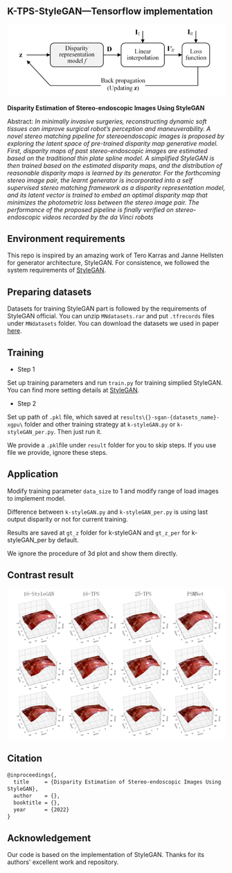 ## K-TPS-StyleGAN&mdash;Tensorflow implementation

![Pipeline image](./images/pipeline.png)

**Disparity Estimation of Stereo-endoscopic Images Using StyleGAN**

Abstract: *In minimally invasive surgeries, reconstructing dynamic soft tissues can improve surgical robot’s perception and maneuverability. A novel stereo matching pipeline for stereoendoscopic images is proposed by exploring the latent space of pre-trained disparity map generative model. First, disparity maps of past stereo-endoscopic images are estimated based on the traditional thin plate spline model. A simplified StyleGAN is then trained based on the estimated disparity maps, and the distribution of reasonable disparity maps is learned by its generator. For the forthcoming stereo image pair, the learnt generator is incorporated into a self supervised stereo matching framework as a disparity representation model, and its latent vector is trained to embed an optimal disparity map that minimizes the photometric loss between the stereo image pair. The performance of the proposed pipeline is finally verified on stereo-endoscopic videos recorded by the da Vinci robots*

## Environment requirements

This repo is inspired by an amazing work of Tero Karras and Janne Hellsten for generator architecture, StyleGAN. For consistence, we followed the system requirements of [StyleGAN](https://github.com/NVlabs/stylegan).

## Preparing datasets

Datasets for training StyleGAN part is followed by the requirements of StyleGAN official. You can unzip `MNdatasets.rar` and put `.tfrecords` files under `MNdatasets` folder. You can download the datasets we used in paper [here](http://hamlyn.doc.ic.ac.uk/vision/).

## Training
- Step 1

Set up training parameters and run `train.py` for training simplied StyleGAN. You can find more setting details at [StyleGAN](https://github.com/NVlabs/stylegan). 

- Step 2

Set up path of `.pkl` file, which saved at `results\{}-sgan-{datasets_name}-xgpu\` folder and other training strategy at `k-styleGAN.py` or `k-styleGAN_per.py`. Then just run it.

We provide a `.pkl`file under `result` folder for you to skip steps. If you use file we provide, ignore these steps.

## Application
Modify training parameter `data_size` to 1 and modify range of load images to implement model.

Difference between `k-styleGAN.py` and `k-styleGAN_per.py` is using last output disparity or not for current training.

Results are saved at `gt_z` folder for k-styleGAN and `gt_z_per` for k-styleGAN_per by default.

We ignore the procedure of 3d plot and show them directly.

## Contrast result

![Reconstruction result image](./images/rec_result.png)

## Citation

```
@inproceedings{,
  title     = {Disparity Estimation of Stereo-endoscopic Images Using StyleGAN},
  author    = {},
  booktitle = {},
  year      = {2022}
}
```
## Acknowledgement
Our code is based on the implementation of StyleGAN. Thanks for its authors' excellent work and repository.
